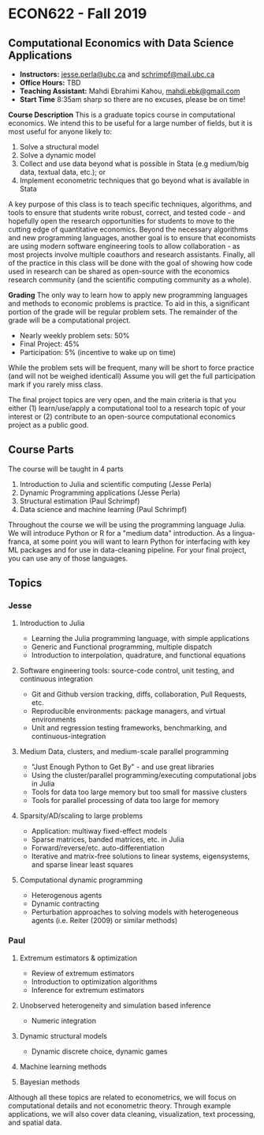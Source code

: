 # ECON622 - Fall 2019

## Computational Economics with Data Science Applications

- **Instructors:** jesse.perla@ubc.ca and schrimpf@mail.ubc.ca
- **Office Hours:** TBD
- **Teaching Assistant:** Mahdi Ebrahimi Kahou, mahdi.ebk@gmail.com
- **Start Time** 8:35am sharp so there are no excuses, please be on time!

**Course Description**
This is a graduate topics course in computational economics.  We intend
this to be useful for a large number of fields, but it is most useful
for anyone likely to:
1. Solve a structural model
2. Solve a dynamic
model
3. Collect and use data beyond what is possible in Stata (e.g medium/big data, textual data, etc.); or
4. Implement econometric techniques that go beyond what is available in Stata

A key purpose of this class is to teach specific techniques,
algorithms, and tools to ensure that students write robust, correct,
and tested code - and hopefully open the research opportunities for
students to move to the cutting edge of quantitative economics.
Beyond the necessary algorithms and new programming languages, another
goal is to ensure that economists are using modern software
engineering tools to allow collaboration - as most projects involve
multiple coauthors and research assistants.  Finally, all of the
practice in this class will be done with the goal of showing how code
used in research can be shared as open-source with the economics
research community (and the scientific computing community as a
whole).

**Grading**
The only way to learn how to apply new programming languages and
methods to economic problems is practice.  To aid in this, a
significant portion of the grade will be regular problem sets.  The
remainder of the grade will be a computational project.


- Nearly weekly problem sets: 50%
- Final Project: 45%
- Participation: 5% (incentive to wake up on time)

While the problem sets will be frequent, many will be short to force practice (and will not be weighed identicall)  Assume you will get the full participation mark if you rarely miss class.

The final project topics are very open, and the main criteria is that you either (1) learn/use/apply a computational tool to a research topic of your interest or (2) contribute to an open-source computational economics project as a public good.

## Course Parts 

The course will be taught in 4 parts
1. Introduction to Julia and scientific computing (Jesse Perla)
2. Dynamic Programming applications (Jesse Perla)
3. Structural estimation (Paul Schrimpf)
4. Data science and machine learning (Paul Schrimpf)

Throughout the course we will be using the programming language Julia.  We will introduce Python or R for a "medium data" introduction.  As a lingua-franca, at some point you will want to learn Python for interfacing with key ML packages and for use in  data-cleaning pipeline.  For your final project, you can use any of those languages.
     
## Topics

### Jesse

1. Introduction to Julia 
   - Learning the Julia programming language, with simple applications
   - Generic and Functional programming, multiple dispatch
   - Introduction to interpolation, quadrature, and functional equations
  
2. Software engineering tools: source-code control, unit testing, and continuous integration
   - Git and Github version tracking, diffs, collaboration, Pull Requests, etc.
    - Reproducible environments: package managers, and virtual environments
    - Unit and regression testing frameworks, benchmarking, and continuous-integration
    
3. Medium Data, clusters, and medium-scale parallel programming
    - "Just Enough Python to Get By" - and use great libraries
    - Using the cluster/parallel programming/executing computational jobs in Julia
    - Tools for data too large memory but too small for massive clusters
    - Tools for parallel processing of data too large for memory
    
4. Sparsity/AD/scaling to large problems
   - Application: multiway fixed-effect models
   - Sparse matrices, banded matrices, etc. in Julia
   - Forward/reverse/etc. auto-differentiation
   - Iterative and matrix-free solutions to linear systems, eigensystems, and sparse linear least squares
    
6. Computational dynamic programming
    - Heterogenous agents
    - Dynamic contracting
    - Perturbation approaches to solving models with heterogeneous agents (i.e. Reiter (2009) or similar methods)

### Paul

1. Extremum estimators & optimization
     - Review of extremum estimators 
     - Introduction to optimization algorithms
     - Inference for extremum estimators
       
2. Unobserved heterogeneity and simulation based inference
     - Numeric integration

3.  Dynamic structural models 
     - Dynamic discrete choice, dynamic games

4.  Machine learning methods 
     
5.  Bayesian methods

Although all these topics are related to econometrics, we will focus
on computational details and not econometric theory. Through example
applications, we will also cover data cleaning, visualization, text
processing, and spatial data. 

